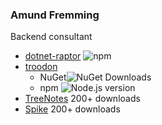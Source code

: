 ### Amund Fremming
Backend consultant
<br />
- [dotnet-raptor](https://www.npmjs.com/package/dotnet-raptor) ![npm](https://img.shields.io/npm/dt/dotnet-raptor)
- [troodon](https://github.com/Amund-Fremming/troodon)
  - NuGet![NuGet Downloads](https://img.shields.io/nuget/dt/troodon.svg)
  - npm ![Node.js version](https://img.shields.io/badge/Node.js-18%2B-brightgreen)
- [TreeNotes](https://apps.apple.com/no/app/treenotes/id6478814388?l=nb) 200+ downloads
- [Spike](https://apps.apple.com/no/app/spike-drikkelek/id6477693860?l=nb) 200+ downloads

<br />
